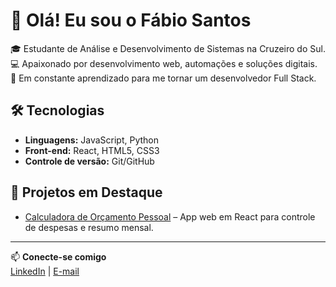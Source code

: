 # 👋 Olá! Eu sou o Fábio Santos

🎓 Estudante de Análise e Desenvolvimento de Sistemas na Cruzeiro do Sul.  
💻 Apaixonado por desenvolvimento web, automações e soluções digitais.  
🚀 Em constante aprendizado para me tornar um desenvolvedor Full Stack.

## 🛠 Tecnologias
- **Linguagens:** JavaScript, Python
- **Front-end:** React, HTML5, CSS3
- **Controle de versão:** Git/GitHub

## 📌 Projetos em Destaque
- [Calculadora de Orçamento Pessoal](https://github.com/fabiosantosu/calculadora-orcamento) – App web em React para controle de despesas e resumo mensal.

---

📫 **Conecte-se comigo**  
[LinkedIn](https://www.linkedin.com/in/fabiosantosu/) | [E-mail](fabiosantov@gmail.com)
